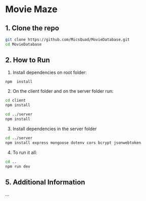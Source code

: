 
# Movie Maze

## 1. Clone the repo

```bash
git clone https://github.com/MicsQuad/MovieDatabase.git
cd MovieDatabase
```

## 2. How to Run

1. Install dependencies on root folder:

```bash
npm  install
```

2. On  the  client  folder and on the server folder run:

```bash
cd client
npm install

cd ../server
npm install
```

3. Install dependencies in the server folder
```bash
cd ../server
npm install express mongoose dotenv cors bcrypt jsonwebtoken
```

 
4.  To  run  it  all:

```bash
cd ..
npm run dev
```

## 5. Additional Information
...
